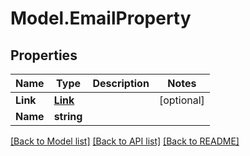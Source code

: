 # Model.EmailProperty

## Properties
Name | Type | Description | Notes
------------ | ------------- | ------------- | -------------
**Link** | [**Link**](Link.md) |  | [optional] 
**Name** | **string** |  | 



[[Back to Model list]](README.md#documentation-for-models) [[Back to API list]](README.md#documentation-for-api-endpoints) [[Back to README]](README.md)



